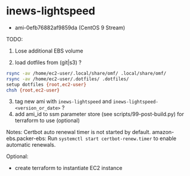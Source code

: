# inews-lightspeed


- ami-0efb76882af9859da (CentOS 9 Stream)

TODO:

1) Lose additional EBS volume

2) load dotfiles from (git|s3) ?

```bash
rsync -av /home/ec2-user/.local/share/omf/ .local/share/omf/
rsync -av /home/ec2-user/.dotfiles/ .dotfiles/
setup dotfiles {root,ec2-user}
chsh {root,ec2-user}
```

3) tag new ami with `inews-lightspeed` and `inews-lightspeed-<version_or_date>` ?
4) add ami_id to ssm parameter store (see scripts/99-post-build.py) for terraform to use (optional)


Notes:
Certbot auto renewal timer is not started by default.
amazon-ebs.packer-ebs: Run `systemctl start certbot-renew.timer` to enable automatic renewals.


Optional:

- create terraform to instantiate EC2 instance
